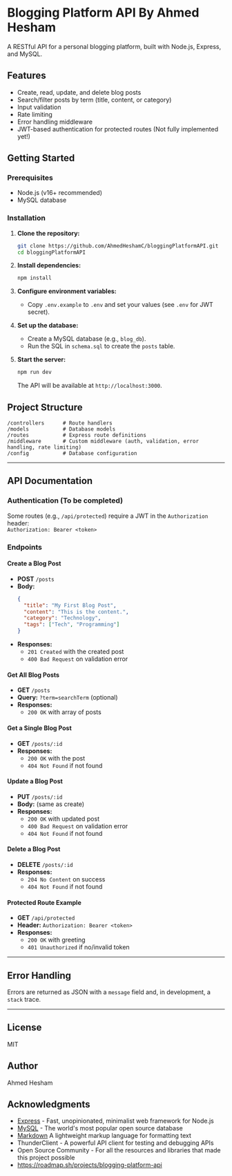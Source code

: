 # Blogging Platform API By Ahmed Hesham

A RESTful API for a personal blogging platform, built with Node.js, Express, and MySQL.

## Features

- Create, read, update, and delete blog posts
- Search/filter posts by term (title, content, or category)
- Input validation
- Rate limiting
- Error handling middleware
- JWT-based authentication for protected routes (Not fully implemented yet!)

## Getting Started

### Prerequisites

- Node.js (v16+ recommended)
- MySQL database

### Installation

1. **Clone the repository:**
   ```bash
   git clone https://github.com/AhmedHeshamC/bloggingPlatformAPI.git
   cd bloggingPlatformAPI
   ```

2. **Install dependencies:**
   ```bash
   npm install
   ```

3. **Configure environment variables:**
   - Copy `.env.example` to `.env` and set your values (see `.env` for JWT secret).

4. **Set up the database:**
   - Create a MySQL database (e.g., `blog_db`).
   - Run the SQL in `schema.sql` to create the `posts` table.

5. **Start the server:**
   ```bash
   npm run dev
   ```
   The API will be available at `http://localhost:3000`.

## Project Structure

```
/controllers      # Route handlers
/models           # Database models
/routes           # Express route definitions
/middleware       # Custom middleware (auth, validation, error handling, rate limiting)
/config           # Database configuration
```

---

## API Documentation

### Authentication (To be completed)

Some routes (e.g., `/api/protected`) require a JWT in the `Authorization` header:  
`Authorization: Bearer <token>`

### Endpoints

#### Create a Blog Post

- **POST** `/posts`
- **Body:**
  ```json
  {
    "title": "My First Blog Post",
    "content": "This is the content.",
    "category": "Technology",
    "tags": ["Tech", "Programming"]
  }
  ```
- **Responses:**
  - `201 Created` with the created post
  - `400 Bad Request` on validation error

#### Get All Blog Posts

- **GET** `/posts`
- **Query:** `?term=searchTerm` (optional)
- **Responses:**
  - `200 OK` with array of posts

#### Get a Single Blog Post

- **GET** `/posts/:id`
- **Responses:**
  - `200 OK` with the post
  - `404 Not Found` if not found

#### Update a Blog Post

- **PUT** `/posts/:id`
- **Body:** (same as create)
- **Responses:**
  - `200 OK` with updated post
  - `400 Bad Request` on validation error
  - `404 Not Found` if not found

#### Delete a Blog Post

- **DELETE** `/posts/:id`
- **Responses:**
  - `204 No Content` on success
  - `404 Not Found` if not found

#### Protected Route Example

- **GET** `/api/protected`
- **Header:** `Authorization: Bearer <token>`
- **Responses:**
  - `200 OK` with greeting
  - `401 Unauthorized` if no/invalid token

---

## Error Handling

Errors are returned as JSON with a `message` field and, in development, a `stack` trace.

---

## License

MIT

## Author
Ahmed Hesham    

## Acknowledgments
- [Express](https://expressjs.com/) - Fast, unopinionated, minimalist web framework for Node.js
- [MySQL](https://www.mysql.com/) - The world's most popular open source database  
- [Markdown](https://daringfireball.net/projects/markdown/) A lightweight markup language for formatting text
- ThunderClient - A powerful API client for testing and debugging APIs
- Open Source Community - For all the resources and libraries that made this project possible
- https://roadmap.sh/projects/blogging-platform-api
